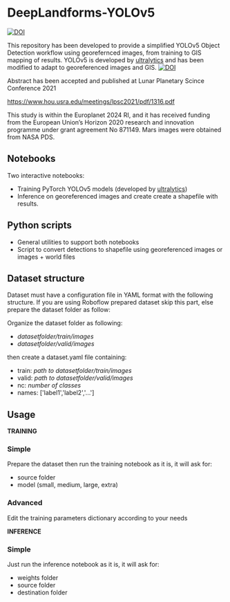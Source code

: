 # DeepLandforms-YOLOv5
[![DOI](https://zenodo.org/badge/DOI/10.5281/zenodo.4430015.svg)](https://doi.org/10.5281/zenodo.4430015)


This repository has been developed to provide a simplified YOLOv5 Object Detection workflow using georefernced images, from training to GIS mapping of results.
YOLOv5 is developed by [ultralytics](https://github.com/ultralytics/yolov5)  and has been modified to adapt to georeferenced images and GIS.
[![DOI](https://zenodo.org/badge/DOI/10.5281/zenodo.4418161.svg)](https://doi.org/10.5281/zenodo.4418161)

Abstract has been accepted and published at Lunar Planetary Scince Conference 2021 

https://www.hou.usra.edu/meetings/lpsc2021/pdf/1316.pdf

This study is within the Europlanet 2024 RI, and it has received funding from the European Union’s Horizon 2020 research and innovation programme under grant agreement No 871149. Mars images were obtained from NASA PDS.

## Notebooks
Two interactive notebooks:
- Training PyTorch YOLOv5 models (developed by [ultralytics](https://github.com/ultralytics/yolov5))
- Inference on georeferenced images and create create a shapefile with results.

## Python scripts
- General utilities to support both notebooks
- Script to convert detections to shapefile using georeferenced images or images + world files

## Dataset structure
Dataset must have a configuration file in YAML format with the following structure.
If you are using Roboflow prepared dataset skip this part, else prepare the dataset folder as follow:

Organize the dataset folder as following:

* *datasetfolder/train/images*
* *datasetfolder/valid/images*

then create a dataset.yaml file containing:

* train: *path to datasetfolder/train/images*
* valid: *path to datasetfolder/valid/images*
* nc: *number of classes*
* names: ['label1','label2','...']

## Usage
**TRAINING**

### Simple
Prepare the dataset then run the training notebook as it is, it will ask for:
- source folder
- model (small, medium, large, extra)
### Advanced
Edit the training parameters dictionary according to your needs

**INFERENCE**

### Simple 
Just run the inference notebook as it is, it will ask for:
- weights folder
- source folder
- destination folder



